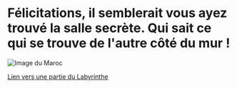 # Félicitations, il semblerait vous ayez trouvé la salle secrète. Qui sait ce qui se trouve de l'autre côté du mur !

![Image du Maroc](https://logopond.com/logos/89e1d540448c10fcfdeb5e264ac422cc.png)

[Lien vers une partie du Labyrinthe](https://github.com/ThibautTrarbach/TP2-Labyrinthe/tree/main/jeu-heros-Jumanji)
